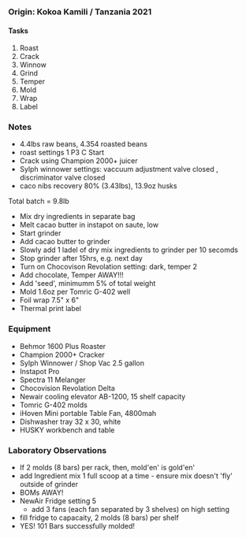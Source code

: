 ### Origin: Kokoa Kamili / Tanzania 2021

#### Tasks
1. Roast
2. Crack
3. Winnow
4. Grind
5. Temper
6. Mold
7. Wrap
8. Label

### Notes
- 4.4lbs raw beans, 4.354 roasted beans
- roast settings 1 P3 C Start
- Crack using Champion 2000+ juicer 
- Sylph winnower settings: vaccuum adjustment valve closed , discriminator valve closed
- caco nibs recovery 80% (3.43lbs), 13.9oz husks

Total batch = 9.8lb
- Mix dry ingredients in separate bag
- Melt cacao butter in instapot on saute, low
- Start grinder 
- Add cacao butter to grinder 
- Slowly add 1 ladel of dry mix ingredients to grinder per 10 secomds 
- Stop grinder after 15hrs, e.g. next day
- Turn on Chocovison Revolation setting: dark, temper 2
- Add chocolate, Temper AWAY!!!
- Add 'seed', minimumm 5% of total weight
- Mold 1.6oz per Tomric G-402 well
- Foil wrap 7.5" x 6" 
- Thermal print label

### Equipment
- Behmor 1600 Plus Roaster
- Champion 2000+ Cracker
- Sylph Winnower / Shop Vac 2.5 gallon
- Instapot Pro
- Spectra 11 Melanger
- Chocovision Revolation Delta
- Newair cooling elevator AB-1200, 15 shelf capacity
- Tomric G-402 molds
- iHoven Mini portable Table Fan, 4800mah
- Dishwasher tray 32 x 30, white
- HUSKY workbench and table

### Laboratory Observations
- If 2 molds (8 bars) per rack, then, mold'en' is gold'en'
- add Ingredient mix 1 full scoop at a time - ensure mix doesn't 'fly' outside of grinder
- BOMs AWAY!
- NewAir Fridge setting 5
  - add 3 fans (each fan separated by 3 shelves) on high setting
- fill fridge to capacaity, 2 molds (8 bars) per shelf
- YES! 101 Bars successfully molded!
